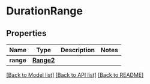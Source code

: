 # DurationRange


## Properties
Name | Type | Description | Notes
------------ | ------------- | ------------- | -------------
**range** | [**Range2**](Range2.md) |  | 

[[Back to Model list]](../README.md#documentation-for-models) [[Back to API list]](../README.md#documentation-for-api-endpoints) [[Back to README]](../README.md)


